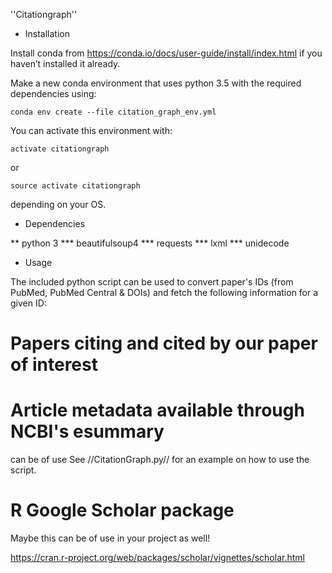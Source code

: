 ''Citationgraph''

* Installation

Install conda from https://conda.io/docs/user-guide/install/index.html if you haven’t installed it already.

Make a new conda environment that uses python 3.5 with the required dependencies using:


```
conda env create --file citation_graph_env.yml
```

You can activate this environment with:

```
activate citationgraph
```

or 

```
source activate citationgraph
```

depending on your OS.


* Dependencies

** python 3
***  beautifulsoup4
*** requests
*** lxml
*** unidecode

* Usage

The included python script can be used to convert paper's IDs (from PubMed, PubMed Central & DOIs) and fetch the following information for a given ID:

# Papers citing and cited by our paper of interest
# Article metadata available through NCBI's esummary
 can be of use
See //CitationGraph.py// for an example on how to use the script.


# R Google Scholar package

Maybe this can be of use in your project as well!

https://cran.r-project.org/web/packages/scholar/vignettes/scholar.html
